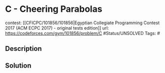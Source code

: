 # C - Cheering Parabolas

contest: [[CFICPC/101856/101856|Egyptian Collegiate Programming Contest 2017 (ACM ECPC 2017) - original tests edition]]
url: https://codeforces.com/gym/101856/problem/C
#Status/UNSOLVED
Tags: #

## Description

## Solution

